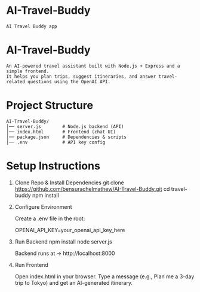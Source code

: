 # AI-Travel-Buddy
    AI Travel Buddy app 
# AI-Travel-Buddy
    An AI-powered travel assistant built with Node.js + Express and a simple frontend.
    It helps you plan trips, suggest itineraries, and answer travel-related questions using the OpenAI API.

# Project Structure
    AI-Travel-Buddy/
    │── server.js        # Node.js backend (API)
    │── index.html       # Frontend (chat UI)
    │── package.json     # Dependencies & scripts
    │── .env             # API key config

# Setup Instructions
1. Clone Repo & Install Dependencies
        git clone https://github.com/bensurachelmathew/AI-Travel-Buddy.git
        cd travel-buddy
        npm install

2. Configure Environment

    Create a .env file in the root:

    OPENAI_API_KEY=your_openai_api_key_here

3. Run Backend
    npm install
    node server.js


    Backend runs at → http://localhost:8000

4. Run Frontend

    Open index.html in your browser.
    Type a message (e.g., Plan me a 3-day trip to Tokyo) and get an AI-generated itinerary.